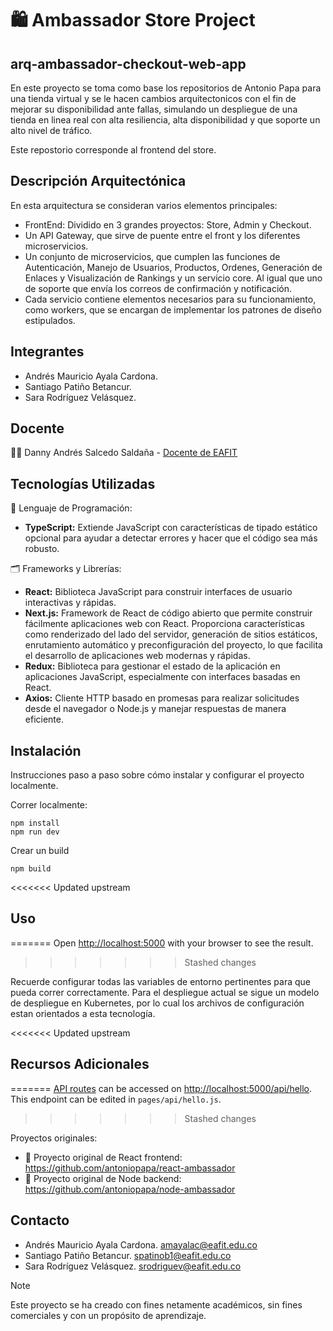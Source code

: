 # 🛍️ **Ambassador Store Project** 
## arq-ambassador-checkout-web-app

En este proyecto se toma como base los repositorios de Antonio Papa para una tienda virtual y se le hacen cambios arquitectonicos con el fin de mejorar su disponibilidad ante fallas, simulando un despliegue de una tienda en linea real con alta resiliencia, alta disponibilidad y que soporte un alto nivel de tráfico.

Este repostorio corresponde al frontend del store. 

## Descripción Arquitectónica

En esta arquitectura se consideran varios elementos principales:
- FrontEnd: Dividido en 3 grandes proyectos: Store, Admin y Checkout.
- Un API Gateway, que sirve de puente entre el front y los diferentes microservicios.
- Un conjunto de microservicios, que cumplen las funciones de Autenticación, Manejo de Usuarios, Productos, Ordenes, Generación de Enlaces y Visualización de Rankings y un servicio core. Al igual que uno de soporte que envía los correos de confirmación y notificación.
- Cada servicio contiene elementos necesarios para su funcionamiento, como workers, que se encargan de implementar los patrones de diseño estipulados. 

## Integrantes

- Andrés Mauricio Ayala Cardona.
- Santiago Patiño Betancur.
- Sara Rodríguez Velásquez.

## Docente

👨‍🏫 Danny Andrés Salcedo Saldaña -  [Docente de EAFIT](https://www.linkedin.com/in/danny-andres-salcedo-salda%C3%B1a-0b07772a/?originalSubdomain=co)

## Tecnologías Utilizadas

📑 Lenguaje de Programación:
- **TypeScript:** Extiende JavaScript con características de tipado estático opcional para ayudar a detectar errores y hacer que el código sea más robusto.

🗂️ Frameworks y Librerías:
- **React:** Biblioteca JavaScript para construir interfaces de usuario interactivas y rápidas.
- **Next.js:** Framework de React de código abierto que permite construir fácilmente aplicaciones web con React. Proporciona características como renderizado del lado del servidor, generación de sitios estáticos, enrutamiento automático y preconfiguración del proyecto, lo que facilita el desarrollo de aplicaciones web modernas y rápidas.
- **Redux:** Biblioteca para gestionar el estado de la aplicación en aplicaciones JavaScript, especialmente con interfaces basadas en React.
- **Axios:** Cliente HTTP basado en promesas para realizar solicitudes desde el navegador o Node.js y manejar respuestas de manera eficiente.


## Instalación

Instrucciones paso a paso sobre cómo instalar y configurar el proyecto localmente.

Correr localmente:
```
npm install
npm run dev
```
Crear un build
```
npm build
```

<<<<<<< Updated upstream
## Uso
=======
Open [http://localhost:5000](http://localhost:5000) with your browser to see the result.
>>>>>>> Stashed changes

Recuerde configurar todas las variables de entorno pertinentes para que pueda correr correctamente. 
Para el despliegue actual se sigue un modelo de despliegue en Kubernetes, por lo cual los archivos de configuración estan orientados a esta tecnología.

<<<<<<< Updated upstream
## Recursos Adicionales
=======
[API routes](https://nextjs.org/docs/api-routes/introduction) can be accessed on [http://localhost:5000/api/hello](http://localhost:5000/api/hello). This endpoint can be edited in `pages/api/hello.js`.
>>>>>>> Stashed changes

Proyectos originales:
- 📌 Proyecto original de React frontend: https://github.com/antoniopapa/react-ambassador 
- 📌 Proyecto original de Node backend: https://github.com/antoniopapa/node-ambassador

## Contacto

- Andrés Mauricio Ayala Cardona. amayalac@eafit.edu.co
- Santiago Patiño Betancur. spatinob1@eafit.edu.co
- Sara Rodríguez Velásquez. srodriguev@eafit.edu.co


> [!NOTE]
> Este proyecto se ha creado con fines netamente académicos, sin fines comerciales y con un propósito de aprendizaje.
